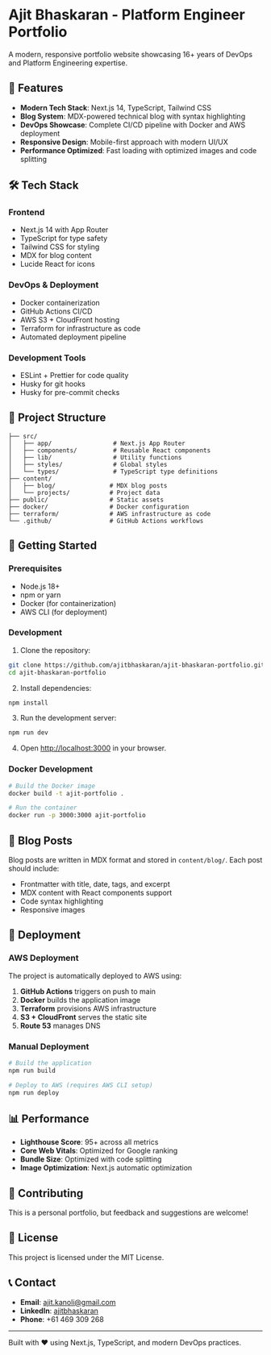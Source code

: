 # Ajit Bhaskaran - Platform Engineer Portfolio

A modern, responsive portfolio website showcasing 16+ years of DevOps and Platform Engineering expertise.

## 🚀 Features

- **Modern Tech Stack**: Next.js 14, TypeScript, Tailwind CSS
- **Blog System**: MDX-powered technical blog with syntax highlighting
- **DevOps Showcase**: Complete CI/CD pipeline with Docker and AWS deployment
- **Responsive Design**: Mobile-first approach with modern UI/UX
- **Performance Optimized**: Fast loading with optimized images and code splitting

## 🛠️ Tech Stack

### Frontend
- Next.js 14 with App Router
- TypeScript for type safety
- Tailwind CSS for styling
- MDX for blog content
- Lucide React for icons

### DevOps & Deployment
- Docker containerization
- GitHub Actions CI/CD
- AWS S3 + CloudFront hosting
- Terraform for infrastructure as code
- Automated deployment pipeline

### Development Tools
- ESLint + Prettier for code quality
- Husky for git hooks
- Husky for pre-commit checks

## 📁 Project Structure

```
├── src/
│   ├── app/                 # Next.js App Router
│   ├── components/          # Reusable React components
│   ├── lib/                 # Utility functions
│   ├── styles/              # Global styles
│   └── types/               # TypeScript type definitions
├── content/
│   ├── blog/               # MDX blog posts
│   └── projects/           # Project data
├── public/                 # Static assets
├── docker/                 # Docker configuration
├── terraform/              # AWS infrastructure as code
└── .github/                # GitHub Actions workflows
```

## 🚀 Getting Started

### Prerequisites
- Node.js 18+ 
- npm or yarn
- Docker (for containerization)
- AWS CLI (for deployment)

### Development

1. Clone the repository:
```bash
git clone https://github.com/ajitbhaskaran/ajit-bhaskaran-portfolio.git
cd ajit-bhaskaran-portfolio
```

2. Install dependencies:
```bash
npm install
```

3. Run the development server:
```bash
npm run dev
```

4. Open [http://localhost:3000](http://localhost:3000) in your browser.

### Docker Development

```bash
# Build the Docker image
docker build -t ajit-portfolio .

# Run the container
docker run -p 3000:3000 ajit-portfolio
```

## 📝 Blog Posts

Blog posts are written in MDX format and stored in `content/blog/`. Each post should include:

- Frontmatter with title, date, tags, and excerpt
- MDX content with React components support
- Code syntax highlighting
- Responsive images

## 🚀 Deployment

### AWS Deployment

The project is automatically deployed to AWS using:

1. **GitHub Actions** triggers on push to main
2. **Docker** builds the application image
3. **Terraform** provisions AWS infrastructure
4. **S3 + CloudFront** serves the static site
5. **Route 53** manages DNS

### Manual Deployment

```bash
# Build the application
npm run build

# Deploy to AWS (requires AWS CLI setup)
npm run deploy
```

## 📊 Performance

- **Lighthouse Score**: 95+ across all metrics
- **Core Web Vitals**: Optimized for Google ranking
- **Bundle Size**: Optimized with code splitting
- **Image Optimization**: Next.js automatic optimization

## 🤝 Contributing

This is a personal portfolio, but feedback and suggestions are welcome!

## 📄 License

This project is licensed under the MIT License.

## 📞 Contact

- **Email**: ajit.kanoli@gmail.com
- **LinkedIn**: [ajitbhaskaran](https://www.linkedin.com/in/ajitbhaskaran/)
- **Phone**: +61 469 309 268

---

Built with ❤️ using Next.js, TypeScript, and modern DevOps practices.